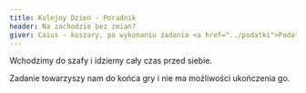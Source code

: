 ```yaml
---
title: Kolejny Dzień - Poradnik
header: Na zachodzie bez zmian?
giver: Caius - koszary, po wykonaniu zadania <a href="../podatki">Podatki</a>
---
```

Wchodzimy do szafy i&nbsp;idziemy cały czas przed siebie.

Zadanie towarzyszy nam do końca gry i&nbsp;nie ma możliwości ukończenia go.